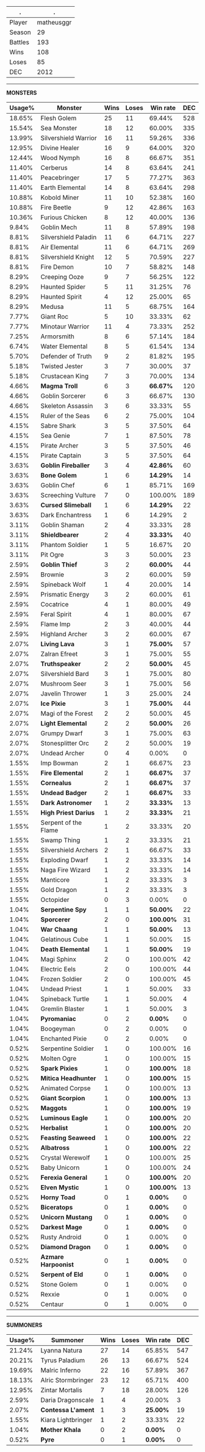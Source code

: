 .|.
|-|-
Player|matheusggr
Season|29
Battles|193
Wins|108
Loses|85
DEC|2012

---
**MONSTERS**

Usage%|Monster|Wins|Loses|Win rate|DEC|
-|-|-|-|-|-|
18.65%|Flesh Golem|25|11|69.44%|528|
15.54%|Sea Monster|18|12|60.00%|335|
13.99%|Silvershield Warrior|16|11|59.26%|336|
12.95%|Divine Healer|16|9|64.00%|320|
12.44%|Wood Nymph|16|8|66.67%|351|
11.40%|Cerberus|14|8|63.64%|241|
11.40%|Peacebringer|17|5|77.27%|363|
11.40%|Earth Elemental|14|8|63.64%|298|
10.88%|Kobold Miner|11|10|52.38%|160|
10.88%|Fire Beetle|9|12|42.86%|163|
10.36%|Furious Chicken|8|12|40.00%|136|
9.84%|Goblin Mech|11|8|57.89%|198|
8.81%|Silvershield Paladin|11|6|64.71%|227|
8.81%|Air Elemental|11|6|64.71%|269|
8.81%|Silvershield Knight|12|5|70.59%|227|
8.81%|Fire Demon|10|7|58.82%|148|
8.29%|Creeping Ooze|9|7|56.25%|122|
8.29%|Haunted Spider|5|11|31.25%|76|
8.29%|Haunted Spirit|4|12|25.00%|65|
8.29%|Medusa|11|5|68.75%|164|
7.77%|Giant Roc|5|10|33.33%|62|
7.77%|Minotaur Warrior|11|4|73.33%|252|
7.25%|Armorsmith|8|6|57.14%|184|
6.74%|Water Elemental|8|5|61.54%|134|
5.70%|Defender of Truth|9|2|81.82%|195|
5.18%|Twisted Jester|3|7|30.00%|37|
5.18%|Crustacean King|7|3|70.00%|134|
4.66%|**Magma Troll**|6|3|**66.67%**|120|
4.66%|Goblin Sorcerer|6|3|66.67%|130|
4.66%|Skeleton Assassin|3|6|33.33%|55|
4.15%|Ruler of the Seas|6|2|75.00%|104|
4.15%|Sabre Shark|3|5|37.50%|64|
4.15%|Sea Genie|7|1|87.50%|78|
4.15%|Pirate Archer|3|5|37.50%|46|
4.15%|Pirate Captain|3|5|37.50%|64|
3.63%|**Goblin Fireballer**|3|4|**42.86%**|60|
3.63%|**Bone Golem**|1|6|**14.29%**|14|
3.63%|Goblin Chef|6|1|85.71%|169|
3.63%|Screeching Vulture|7|0|100.00%|189|
3.63%|**Cursed Slimeball**|1|6|**14.29%**|22|
3.63%|Dark Enchantress|1|6|14.29%|2|
3.11%|Goblin Shaman|2|4|33.33%|28|
3.11%|**Shieldbearer**|2|4|**33.33%**|40|
3.11%|Phantom Soldier|1|5|16.67%|20|
3.11%|Pit Ogre|3|3|50.00%|23|
2.59%|**Goblin Thief**|3|2|**60.00%**|44|
2.59%|Brownie|3|2|60.00%|59|
2.59%|Spineback Wolf|1|4|20.00%|14|
2.59%|Prismatic Energy|3|2|60.00%|61|
2.59%|Cocatrice|4|1|80.00%|49|
2.59%|Feral Spirit|4|1|80.00%|67|
2.59%|Flame Imp|2|3|40.00%|44|
2.59%|Highland Archer|3|2|60.00%|67|
2.07%|**Living Lava**|3|1|**75.00%**|57|
2.07%|Zalran Efreet|3|1|75.00%|55|
2.07%|**Truthspeaker**|2|2|**50.00%**|45|
2.07%|Silvershield Bard|3|1|75.00%|80|
2.07%|Mushroom Seer|3|1|75.00%|56|
2.07%|Javelin Thrower|1|3|25.00%|24|
2.07%|**Ice Pixie**|3|1|**75.00%**|44|
2.07%|Magi of the Forest|2|2|50.00%|45|
2.07%|**Light Elemental**|2|2|**50.00%**|26|
2.07%|Grumpy Dwarf|3|1|75.00%|63|
2.07%|Stonesplitter Orc|2|2|50.00%|19|
2.07%|Undead Archer|0|4|0.00%|0|
1.55%|Imp Bowman|2|1|66.67%|23|
1.55%|**Fire Elemental**|2|1|**66.67%**|37|
1.55%|**Cornealus**|2|1|**66.67%**|37|
1.55%|**Undead Badger**|2|1|**66.67%**|33|
1.55%|**Dark Astronomer**|1|2|**33.33%**|13|
1.55%|**High Priest Darius**|1|2|**33.33%**|21|
1.55%|Serpent of the Flame|1|2|33.33%|20|
1.55%|Swamp Thing|1|2|33.33%|21|
1.55%|Silvershield Archers|2|1|66.67%|33|
1.55%|Exploding Dwarf|1|2|33.33%|14|
1.55%|Naga Fire Wizard|1|2|33.33%|14|
1.55%|Manticore|1|2|33.33%|3|
1.55%|Gold Dragon|1|2|33.33%|3|
1.55%|Octopider|0|3|0.00%|0|
1.04%|**Serpentine Spy**|1|1|**50.00%**|22|
1.04%|**Sporcerer**|2|0|**100.00%**|31|
1.04%|**War Chaang**|1|1|**50.00%**|13|
1.04%|Gelatinous Cube|1|1|50.00%|15|
1.04%|**Death Elemental**|1|1|**50.00%**|19|
1.04%|Magi Sphinx|2|0|100.00%|42|
1.04%|Electric Eels|2|0|100.00%|44|
1.04%|Frozen Soldier|2|0|100.00%|45|
1.04%|Undead Priest|1|1|50.00%|33|
1.04%|Spineback Turtle|1|1|50.00%|4|
1.04%|Gremlin Blaster|1|1|50.00%|3|
1.04%|**Pyromaniac**|0|2|**0.00%**|0|
1.04%|Boogeyman|0|2|0.00%|0|
1.04%|Enchanted Pixie|0|2|0.00%|0|
0.52%|Serpentine Soldier|1|0|100.00%|16|
0.52%|Molten Ogre|1|0|100.00%|15|
0.52%|**Spark Pixies**|1|0|**100.00%**|18|
0.52%|**Mitica Headhunter**|1|0|**100.00%**|15|
0.52%|Animated Corpse|1|0|100.00%|13|
0.52%|**Giant Scorpion**|1|0|**100.00%**|13|
0.52%|**Maggots**|1|0|**100.00%**|19|
0.52%|**Luminous Eagle**|1|0|**100.00%**|20|
0.52%|**Herbalist**|1|0|**100.00%**|20|
0.52%|**Feasting Seaweed**|1|0|**100.00%**|22|
0.52%|**Albatross**|1|0|**100.00%**|22|
0.52%|Crystal Werewolf|1|0|100.00%|25|
0.52%|Baby Unicorn|1|0|100.00%|24|
0.52%|**Ferexia General**|1|0|**100.00%**|20|
0.52%|**Elven Mystic**|1|0|**100.00%**|13|
0.52%|**Horny Toad**|0|1|**0.00%**|0|
0.52%|**Biceratops**|0|1|**0.00%**|0|
0.52%|**Unicorn Mustang**|0|1|**0.00%**|0|
0.52%|**Darkest Mage**|0|1|**0.00%**|0|
0.52%|Rusty Android|0|1|0.00%|0|
0.52%|**Diamond Dragon**|0|1|**0.00%**|0|
0.52%|**Azmare Harpoonist**|0|1|**0.00%**|0|
0.52%|**Serpent of Eld**|0|1|**0.00%**|0|
0.52%|Stone Golem|0|1|0.00%|0|
0.52%|Rexxie|0|1|0.00%|0|
0.52%|Centaur|0|1|0.00%|0|

---
**SUMMONERS**

Usage%|Summoner|Wins|Loses|Win rate|DEC|
-|-|-|-|-|-|
21.24%|Lyanna Natura|27|14|65.85%|547|
20.21%|Tyrus Paladium|26|13|66.67%|524|
19.69%|Malric Inferno|22|16|57.89%|367|
18.13%|Alric Stormbringer|23|12|65.71%|400|
12.95%|Zintar Mortalis|7|18|28.00%|126|
2.59%|Daria Dragonscale|1|4|20.00%|3|
2.07%|**Contessa L'ament**|1|3|**25.00%**|19|
1.55%|Kiara Lightbringer|1|2|33.33%|22|
1.04%|**Mother Khala**|0|2|**0.00%**|0|
0.52%|**Pyre**|0|1|**0.00%**|0|
